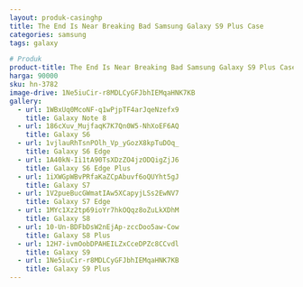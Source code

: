 ```yaml
---
layout: produk-casinghp
title: The End Is Near Breaking Bad Samsung Galaxy S9 Plus Case
categories: samsung
tags: galaxy

# Produk
product-title: The End Is Near Breaking Bad Samsung Galaxy S9 Plus Case
harga: 90000
sku: hn-3782
image-drive: 1Ne5iuCir-r8MDLCyGFJbhIEMqaHNK7KB
gallery:
  - url: 1WBxUq0McoNF-q1wPjpTF4arJqeNzefx9
    title: Galaxy Note 8
  - url: 186cXuv_MujfaqK7K7Qn0W5-NhXoEF6AQ
    title: Galaxy S6
  - url: 1vjlauRhTsnPOlh_Vp_yGozX8kpTuDOq_
    title: Galaxy S6 Edge
  - url: 1A40kN-Ii1tA90TsXDzZO4jzODQigZjJ6
    title: Galaxy S6 Edge Plus
  - url: 1iXWGpWBvPRfaKaZCpAbuvf6oQUYht5gJ
    title: Galaxy S7
  - url: 1V2pueBucGWmatIAw5XCapyjLSs2EwNV7
    title: Galaxy S7 Edge
  - url: 1MYc1Xz2tp69ioYr7hkOQqz8oZuLkXDhM
    title: Galaxy S8
  - url: 10-Un-BDFbDsW2nEjAp-zccDoo5aw-Cow
    title: Galaxy S8 Plus
  - url: 12H7-ivmOobDPAHEILZxCceDPZc8CCvdl
    title: Galaxy S9
  - url: 1Ne5iuCir-r8MDLCyGFJbhIEMqaHNK7KB
    title: Galaxy S9 Plus
---
```

